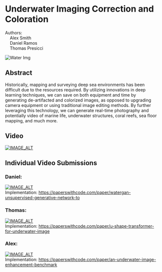 # Underwater Imaging Correction and Coloration
Authors: <br>
&nbsp;&nbsp;&nbsp;  Alex Smith<br>
&nbsp;&nbsp;&nbsp;  Daniel Ramos<br>
&nbsp;&nbsp;&nbsp;  Thomas Presicci<br>

<img src="https://i.insider.com/5dd69e19fd9db23c606b0e92?width=700" alt="Water Img"/>

## Abstract
Historically, mapping and surveying deep sea environments has been difficult due to the resources required. By utilizing innovations in deep learning techniques, we can save on both equipment and time by generating de-artifacted and colorized images, as opposed to upgrading camera equipment or using traditional image editing methods. By further leveraging this technology, we can generate real-time photography and potentially video of marine life, underwater structures, coral reefs, sea floor mapping, and much more.

## Video
[![IMAGE_ALT](https://img.youtube.com/vi/4hkrOZk4snQ/0.jpg)](https://www.youtube.com/watch?v=4hkrOZk4snQ)

## Individual Video Submissions
### Daniel:
[![IMAGE_ALT](https://img.youtube.com/vi/cHXUSpZdsEo/0.jpg)](https://www.youtube.com/watch?v=cHXUSpZdsEo)
<br>Implementation: https://paperswithcode.com/paper/watergan-unsupervised-generative-network-to
### Thomas:
[![IMAGE_ALT](https://img.youtube.com/vi/QkW2HFb5eIg/0.jpg)](https://www.youtube.com/watch?v=QkW2HFb5eIg)
<br>Implementation: https://paperswithcode.com/paper/u-shape-transformer-for-underwater-image
### Alex:
[![IMAGE_ALT](https://media.discordapp.net/attachments/825605195802214410/1049241751698821170/image.png)](https://streamable.com/kesp67)
<br>Implementation: https://paperswithcode.com/paper/an-underwater-image-enhancement-benchmark
